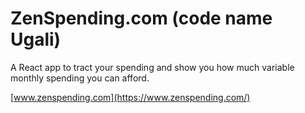 # ZenSpending.com (code name Ugali)
A React app to tract your spending and show you how much variable monthly spending you can afford.

[www.zenspending.com](https://www.zenspending.com/)